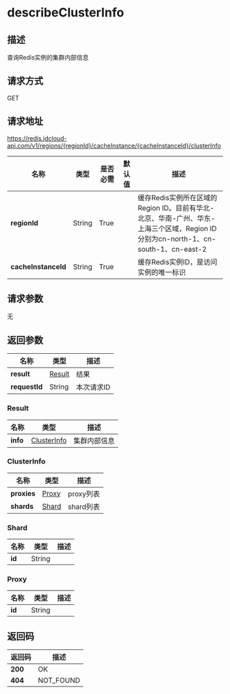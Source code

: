 # describeClusterInfo


## 描述
查询Redis实例的集群内部信息

## 请求方式
GET

## 请求地址
https://redis.jdcloud-api.com/v1/regions/{regionId}/cacheInstance/{cacheInstanceId}/clusterInfo

|名称|类型|是否必需|默认值|描述|
|---|---|---|---|---|
|**regionId**|String|True| |缓存Redis实例所在区域的Region ID。目前有华北-北京、华南-广州、华东-上海三个区域，Region ID分别为cn-north-1、cn-south-1、cn-east-2|
|**cacheInstanceId**|String|True| |缓存Redis实例ID，是访问实例的唯一标识|

## 请求参数
无


## 返回参数
|名称|类型|描述|
|---|---|---|
|**result**|[Result](user-content-describeclusterinfo#result)|结果|
|**requestId**|String|本次请求ID|

### <div id="result">Result</div>
|名称|类型|描述|
|---|---|---|
|**info**|[ClusterInfo](user-content-describeclusterinfo#clusterinfo)|集群内部信息|
### <div id="clusterinfo">ClusterInfo</div>
|名称|类型|描述|
|---|---|---|
|**proxies**|[Proxy](user-content-describeclusterinfo#proxy)|proxy列表|
|**shards**|[Shard](user-content-describeclusterinfo#shard)|shard列表|
### <div id="shard">Shard</div>
|名称|类型|描述|
|---|---|---|
|**id**|String| |
### <div id="proxy">Proxy</div>
|名称|类型|描述|
|---|---|---|
|**id**|String| |

## 返回码
|返回码|描述|
|---|---|
|**200**|OK|
|**404**|NOT_FOUND|
